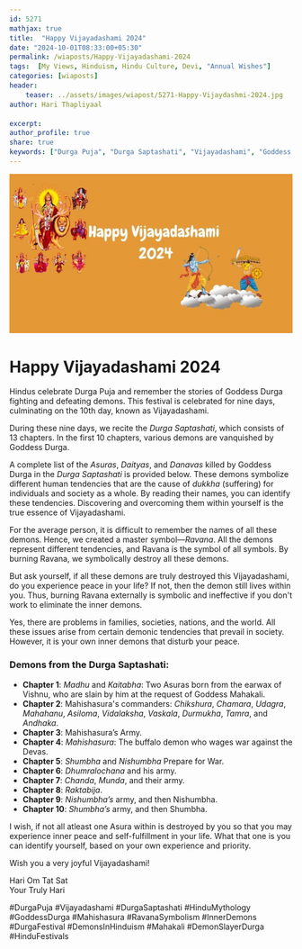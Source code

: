 ```yaml
---        
id: 5271
mathjax: true        
title:  "Happy Vijayadashami 2024"        
date: "2024-10-01T08:33:00+05:30"        
permalink: /wiaposts/Happy-Vijayadashami-2024
tags:  [My Views, Hinduism, Hindu Culture, Devi, "Annual Wishes"]         
categories: [wiaposts] 
header:        
    teaser: ../assets/images/wiapost/5271-Happy-Vijaydashmi-2024.jpg               
author: Hari Thapliyaal        

excerpt:        
author_profile: true        
share: true
keywords: ["Durga Puja", "Durga Saptashati", "Vijayadashami", "Goddess Durga", "demons in Durga Saptashati", "Asuras in Hindu mythology", "symbolism of Ravana", "overcoming inner demons", "Mahishasura", "Shumbha and Nishumbha", "Madhu and Kaitabha", "Durga Puja festival", "Durga's victory over demons", "Hindu festival of Durga Puja", "demons representing human tendencies"]  
--- 
```


![Happy Vijayadashami 2024](../assets/images/wiapost/5271-Happy-Vijaydashmi-2024.jpg)   
   
# Happy Vijayadashami 2024   
   
Hindus celebrate Durga Puja and remember the stories of Goddess Durga fighting and defeating demons. This festival is celebrated for nine days, culminating on the 10th day, known as Vijayadashami. 

During these nine days, we recite the *Durga Saptashati*, which consists of 13 chapters. In the first 10 chapters, various demons are vanquished by Goddess Durga.

A complete list of the *Asuras*, *Daityas*, and *Danavas* killed by Goddess Durga in the *Durga Saptashati* is provided below. These demons symbolize different human tendencies that are the cause of *dukkha* (suffering) for individuals and society as a whole. By reading their names, you can identify these tendencies. Discovering and overcoming them within yourself is the true essence of Vijayadashami.

For the average person, it is difficult to remember the names of all these demons. Hence, we created a master symbol—*Ravana*. All the demons represent different tendencies, and Ravana is the symbol of all symbols. By burning Ravana, we symbolically destroy all these demons.

But ask yourself, if all these demons are truly destroyed this Vijayadashami, do you experience peace in your life? If not, then the demon still lives within you. Thus, burning Ravana externally is symbolic and ineffective if you don't work to eliminate the inner demons.

Yes, there are problems in families, societies, nations, and the world. All these issues arise from certain demonic tendencies that prevail in society. However, it is your own inner demons that disturb your peace.

### Demons from the Durga Saptashati:

- **Chapter 1**: *Madhu* and *Kaitabha*: Two Asuras born from the earwax of Vishnu, who are slain by him at the request of Goddess Mahakali.
- **Chapter 2**: Mahishasura's commanders: *Chikshura*, *Chamara*, *Udagra*, *Mahahanu*, *Asiloma*, *Vidalaksha*, *Vaskala*, *Durmukha*, *Tamra*, and *Andhaka*.
- **Chapter 3**: Mahishasura’s Army.
- **Chapter 4**: *Mahishasura*: The buffalo demon who wages war against the Devas.
- **Chapter 5**: *Shumbha* and *Nishumbha* Prepare for War.
- **Chapter 6**: *Dhumralochana* and his army.
- **Chapter 7**: *Chanda*, *Munda*, and their army.
- **Chapter 8**: *Raktabija*.
- **Chapter 9**: *Nishumbha’s* army, and then Nishumbha.
- **Chapter 10**: *Shumbha’s* army, and then Shumbha.

I wish, if not all atleast one Asura within is destroyed by you so that you may experience inner peace and self-fulfillment in your life. What that one is you can identify yourself, based on your own experience and priority.

Wish you a very joyful Vijayadashami!

Hari Om Tat Sat  
Your Truly Hari 


#DurgaPuja #Vijayadashami #DurgaSaptashati #HinduMythology #GoddessDurga #Mahishasura #RavanaSymbolism #InnerDemons #DurgaFestival #DemonsInHinduism #Mahakali #DemonSlayerDurga #HinduFestivals 


